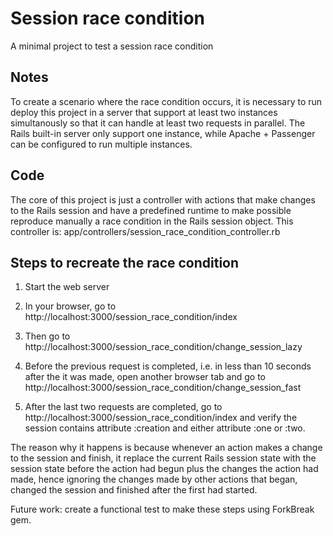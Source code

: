 Session race condition
======================

A minimal project to test a session race condition

Notes
-----
To create a scenario where the race condition occurs, it is necessary to run deploy this project in a server that support at least two instances simultanously so that it can handle at least two requests in parallel. The Rails built-in server only support one instance, while Apache + Passenger can be configured to run multiple instances.

Code
----
The core of this project is just a controller with actions that make changes to the Rails session and have a predefined runtime to make possible reproduce manually a race condition in the Rails session object. This controller is: app/controllers/session_race_condition_controller.rb

Steps to recreate the race condition
------------------------------------
1. Start the web server

2. In your browser, go to http://localhost:3000/session_race_condition/index

3. Then go to http://localhost:3000/session_race_condition/change_session_lazy

4. Before the previous request is completed, i.e. in less than 10 seconds after the it was made, open another browser tab and go to http://localhost:3000/session_race_condition/change_session_fast

5. After the last two requests are completed, go to http://localhost:3000/session_race_condition/index and verify the session contains attribute :creation and either attribute :one or :two.


The reason why it happens is because whenever an action makes a change to the session and finish, it replace the current Rails session state with the session state before the action had begun plus the changes the action had made, hence ignoring the changes made by other actions that began, changed the session and finished after the first had started.

Future work: create a functional test to make these steps using ForkBreak gem.
